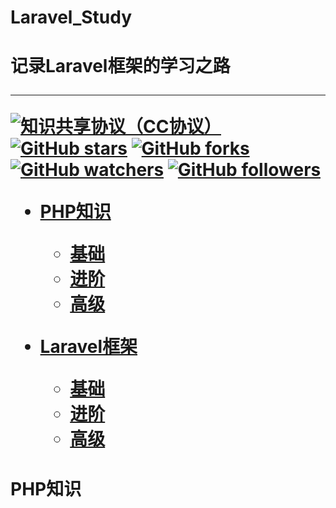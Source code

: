 <h1>Laravel_Study<h1>
  
记录Laravel框架的学习之路 

-----------

[![知识共享协议（CC协议）](https://img.shields.io/badge/License-Creative%20Commons-DC3D24.svg)](https://creativecommons.org/licenses/by-nc-sa/4.0/deed.zh)
[![GitHub stars](https://img.shields.io/github/stars/xingshaocheng/architect-awesome.svg?style=flat&label=Star)](https://github.com/Shuukoukou/Laravel_Study/watchers)
[![GitHub forks](https://img.shields.io/github/forks/xingshaocheng/architect-awesome.svg?style=flat&label=Fork)](https://github.com/xingshaocheng/architect-awesome/fork)
[![GitHub watchers](https://img.shields.io/github/watchers/xingshaocheng/architect-awesome.svg?style=flat&label=Watch)](https://github.com/xingshaocheng/architect-awesome/watchers)
[![GitHub followers](https://img.shields.io/github/followers/xingshaocheng.svg?label=%E5%85%B3%E6%B3%A8)](https://github.com/xingshaocheng)


* [PHP知识](https://github.com/Shuukoukou/Laravel_Study/blob/master/README.md#php%E5%9F%BA%E7%A1%80%E7%9F%A5%E8%AF%86)
	* [基础](https://github.com/xingshaocheng/architect-awesome/blob/master/README.md#队列)
	* [进阶](https://github.com/xingshaocheng/architect-awesome/blob/master/README.md#队列)
	* [高级](https://github.com/xingshaocheng/architect-awesome/blob/master/README.md#队列)
	
* [Laravel框架](https://github.com/xingshaocheng/architect-awesome/blob/master/README.md#数据结构)
	* [基础](https://github.com/xingshaocheng/architect-awesome/blob/master/README.md#队列)
	* [进阶](https://github.com/xingshaocheng/architect-awesome/blob/master/README.md#队列)
	* [高级](https://github.com/xingshaocheng/architect-awesome/blob/master/README.md#队列)



# PHP知识

